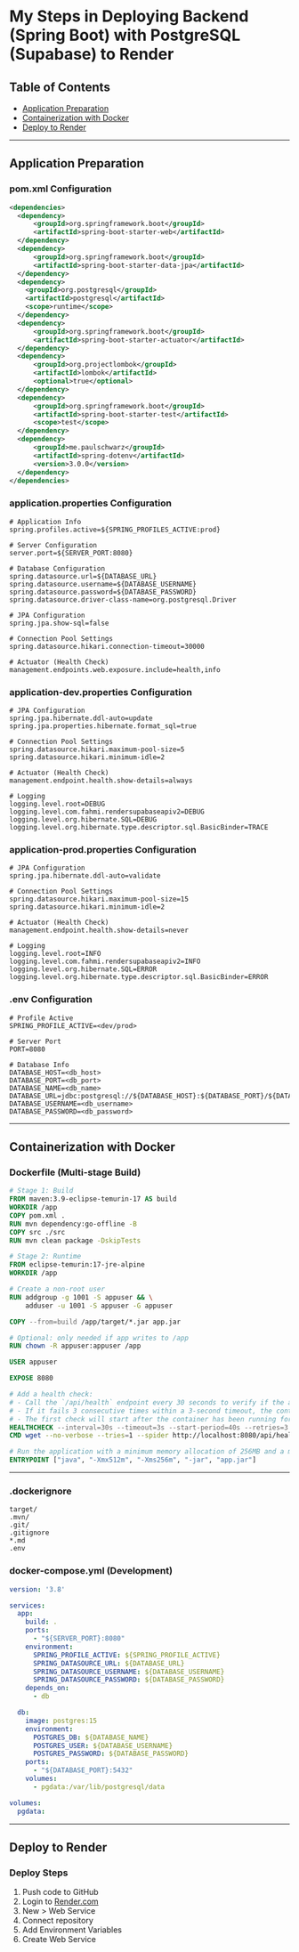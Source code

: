 # My Steps in Deploying Backend (Spring Boot) with PostgreSQL (Supabase) to Render

## Table of Contents
- [Application Preparation](#application-preparation)
- [Containerization with Docker](#containerization-with-docker)
- [Deploy to Render](#deploy-to-render)

---

## Application Preparation

### pom.xml Configuration

```xml
<dependencies>
  <dependency>
      <groupId>org.springframework.boot</groupId>
      <artifactId>spring-boot-starter-web</artifactId>
  </dependency>
  <dependency>
      <groupId>org.springframework.boot</groupId>
      <artifactId>spring-boot-starter-data-jpa</artifactId>
  </dependency>
  <dependency>
    <groupId>org.postgresql</groupId>
    <artifactId>postgresql</artifactId>
    <scope>runtime</scope>
  </dependency>
  <dependency>
      <groupId>org.springframework.boot</groupId>
      <artifactId>spring-boot-starter-actuator</artifactId>
  </dependency>
  <dependency>
      <groupId>org.projectlombok</groupId>
      <artifactId>lombok</artifactId>
      <optional>true</optional>
  </dependency>
  <dependency>
      <groupId>org.springframework.boot</groupId>
      <artifactId>spring-boot-starter-test</artifactId>
      <scope>test</scope>
  </dependency>
  <dependency>
      <groupId>me.paulschwarz</groupId>
      <artifactId>spring-dotenv</artifactId>
      <version>3.0.0</version>
  </dependency>
</dependencies>
```

### application.properties Configuration

```properties
# Application Info
spring.profiles.active=${SPRING_PROFILES_ACTIVE:prod}

# Server Configuration
server.port=${SERVER_PORT:8080}

# Database Configuration
spring.datasource.url=${DATABASE_URL}
spring.datasource.username=${DATABASE_USERNAME}
spring.datasource.password=${DATABASE_PASSWORD}
spring.datasource.driver-class-name=org.postgresql.Driver

# JPA Configuration
spring.jpa.show-sql=false

# Connection Pool Settings
spring.datasource.hikari.connection-timeout=30000

# Actuator (Health Check)
management.endpoints.web.exposure.include=health,info
```

### application-dev.properties Configuration

```properties
# JPA Configuration
spring.jpa.hibernate.ddl-auto=update
spring.jpa.properties.hibernate.format_sql=true

# Connection Pool Settings
spring.datasource.hikari.maximum-pool-size=5
spring.datasource.hikari.minimum-idle=2

# Actuator (Health Check)
management.endpoint.health.show-details=always

# Logging
logging.level.root=DEBUG
logging.level.com.fahmi.rendersupabaseapiv2=DEBUG
logging.level.org.hibernate.SQL=DEBUG
logging.level.org.hibernate.type.descriptor.sql.BasicBinder=TRACE
```

### application-prod.properties Configuration

```properties
# JPA Configuration
spring.jpa.hibernate.ddl-auto=validate

# Connection Pool Settings
spring.datasource.hikari.maximum-pool-size=15
spring.datasource.hikari.minimum-idle=2

# Actuator (Health Check)
management.endpoint.health.show-details=never

# Logging
logging.level.root=INFO
logging.level.com.fahmi.rendersupabaseapiv2=INFO
logging.level.org.hibernate.SQL=ERROR
logging.level.org.hibernate.type.descriptor.sql.BasicBinder=ERROR
```

### .env Configuration

```env
# Profile Active
SPRING_PROFILE_ACTIVE=<dev/prod>

# Server Port
PORT=8080

# Database Info
DATABASE_HOST=<db_host>
DATABASE_PORT=<db_port>
DATABASE_NAME=<db_name>
DATABASE_URL=jdbc:postgresql://${DATABASE_HOST}:${DATABASE_PORT}/${DATABASE_NAME}
DATABASE_USERNAME=<db_username>
DATABASE_PASSWORD=<db_password>
```

---

## Containerization with Docker

### Dockerfile (Multi-stage Build)

```dockerfile
# Stage 1: Build
FROM maven:3.9-eclipse-temurin-17 AS build
WORKDIR /app
COPY pom.xml .
RUN mvn dependency:go-offline -B
COPY src ./src
RUN mvn clean package -DskipTests

# Stage 2: Runtime
FROM eclipse-temurin:17-jre-alpine
WORKDIR /app

# Create a non-root user
RUN addgroup -g 1001 -S appuser && \
    adduser -u 1001 -S appuser -G appuser

COPY --from=build /app/target/*.jar app.jar

# Optional: only needed if app writes to /app
RUN chown -R appuser:appuser /app

USER appuser

EXPOSE 8080

# Add a health check: 
# - Call the `/api/health` endpoint every 30 seconds to verify if the application is running normally
# - If it fails 3 consecutive times within a 3-second timeout, the container is considered unhealthy
# - The first check will start after the container has been running for 40 seconds
HEALTHCHECK --interval=30s --timeout=3s --start-period=40s --retries=3 \
CMD wget --no-verbose --tries=1 --spider http://localhost:8080/api/health || exit 1

# Run the application with a minimum memory allocation of 256MB and a maximum of 512MB.
ENTRYPOINT ["java", "-Xmx512m", "-Xms256m", "-jar", "app.jar"]
```

---

### .dockerignore

```
target/
.mvn/
.git/
.gitignore
*.md
.env
```

### docker-compose.yml (Development)

```yaml
version: '3.8'

services:
  app:
    build: .
    ports:
      - "${SERVER_PORT}:8080"
    environment:
      SPRING_PROFILE_ACTIVE: ${SPRING_PROFILE_ACTIVE}
      SPRING_DATASOURCE_URL: ${DATABASE_URL}
      SPRING_DATASOURCE_USERNAME: ${DATABASE_USERNAME}
      SPRING_DATASOURCE_PASSWORD: ${DATABASE_PASSWORD}
    depends_on:
      - db

  db:
    image: postgres:15
    environment:
      POSTGRES_DB: ${DATABASE_NAME}
      POSTGRES_USER: ${DATABASE_USERNAME}
      POSTGRES_PASSWORD: ${DATABASE_PASSWORD}
    ports:
      - "${DATABASE_PORT}:5432"
    volumes:
      - pgdata:/var/lib/postgresql/data

volumes:
  pgdata:
```

---

## Deploy to Render

### Deploy Steps

1. Push code to GitHub
2. Login to [Render.com](https://render.com)
3. New > Web Service
4. Connect repository
5. Add Environment Variables
6. Create Web Service
